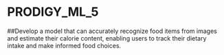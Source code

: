 # PRODIGY_ML_5
##Develop a model that can accurately recognize food items from images and estimate their calorie content, enabling users to track their dietary intake and make informed food choices.
